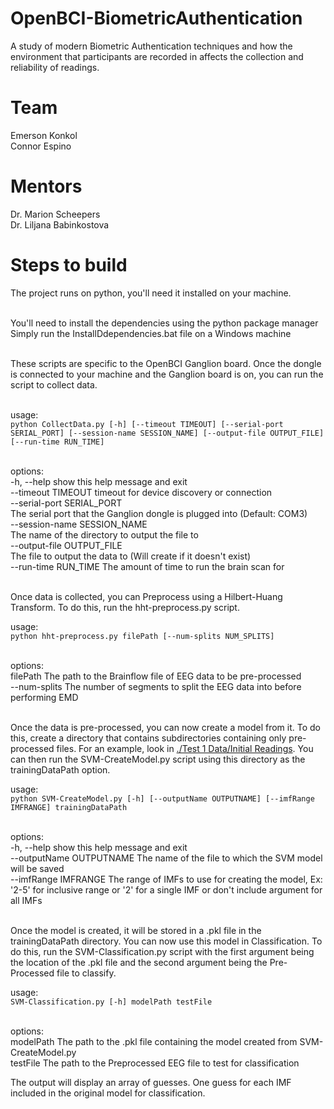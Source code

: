# OpenBCI-BiometricAuthentication
A study of modern Biometric Authentication techniques and how the environment that participants are recorded in affects the collection and reliability of readings.

# Team
Emerson Konkol</br>
Connor Espino

# Mentors
Dr. Marion Scheepers</br>
Dr. Liljana Babinkostova

# Steps to build
The project runs on python, you'll need it installed on your machine.</br></br>

You'll need to install the dependencies using the python package manager</br>
Simply run the InstallDdependencies.bat file on a Windows machine</br></br>

These scripts are specific to the OpenBCI Ganglion board. Once the dongle is connected to your machine and the Ganglion board is on, you can run the script to collect data.</br></br>

usage:</br>
```python CollectData.py [-h] [--timeout TIMEOUT] [--serial-port SERIAL_PORT] [--session-name SESSION_NAME] [--output-file OUTPUT_FILE] [--run-time RUN_TIME]```</br></br>

options:</br>
  -h, --help            show this help message and exit</br>
  --timeout TIMEOUT     timeout for device discovery or connection</br>
  --serial-port SERIAL_PORT</br>
                        The serial port that the Ganglion dongle is plugged into (Default: COM3)</br>
  --session-name SESSION_NAME</br>
                        The name of the directory to output the file to</br>
  --output-file OUTPUT_FILE</br>
                        The file to output the data to (Will create if it
                        doesn't exist)</br>
  --run-time RUN_TIME   The amount of time to run the brain scan for</br></br>

Once data is collected, you can Preprocess using a Hilbert-Huang Transform. To do this, run the hht-preprocess.py script.</br>

usage:</br>
```python hht-preprocess.py filePath [--num-splits NUM_SPLITS]```</br></br>

options:</br>
  filePath         The path to the Brainflow file of EEG data to be pre-processed</br>
  --num-splits     The number of segments to split the EEG data into before performing EMD</br></br>

  Once the data is pre-processed, you can now create a model from it. To do this, create a directory that contains subdirectories containing only pre-processed files. For an example, look in [./Test 1 Data/Initial Readings](./Test%201%20Data/Initial%20Readings). You can then run the SVM-CreateModel.py script using this directory as the trainingDataPath option. </br>

  usage:</br>
  ```python SVM-CreateModel.py [-h] [--outputName OUTPUTNAME] [--imfRange IMFRANGE] trainingDataPath```</br></br>

  options:</br>
    -h, --help            show this help message and exit</br>
  --outputName OUTPUTNAME The name of the file to which the SVM model will be saved</br>
    --imfRange IMFRANGE   The range of IMFs to use for creating the model, Ex: '2-5' for inclusive range or '2' for a single IMF or don't include argument for all IMFs</br></br>

  Once the model is created, it will be stored in a .pkl file in the trainingDataPath directory. You can now use this model in Classification. To do this, run the SVM-Classification.py script with the first argument being the location of the .pkl file and the second argument being the Pre-Processed file to classify.</br>

usage:</br>
```SVM-Classification.py [-h] modelPath testFile```</br></br>

options:</br>
  modelPath   The path to the .pkl file containing the model created from SVM-CreateModel.py</br>
  testFile    The path to the Preprocessed EEG file to test for classification</br>

The output will display an array of guesses. One guess for each IMF included in the original model for classification. 

  
